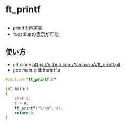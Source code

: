 # ft_printf

##
- printfの再実装
- %csdiupの表示が可能

## 使い方
- git clone https://github.com/YamasouA/ft_printf.git
- gcc main.c libftprintf.a
```c
#include "ft_printf.h"

int main()
{
    char c;
    c = a;
    ft_printf("%c\n", c);
    return 0;
}
```
